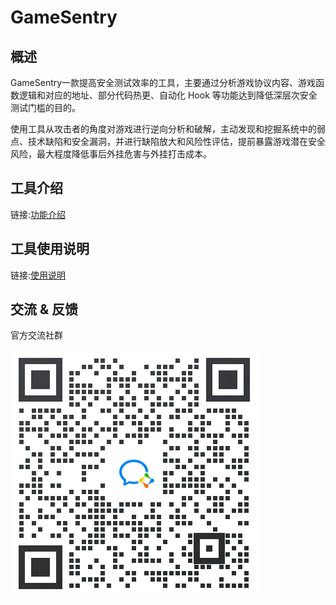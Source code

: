 # GameSentry

## 概述

GameSentry一款提高安全测试效率的工具，主要通过分析游戏协议内容、游戏函数逻辑和对应的地址、部分代码热更、自动化 Hook 等功能达到降低深层次安全测试门槛的目的。

使用工具从攻击者的角度对游戏进行逆向分析和破解，主动发现和挖掘系统中的弱点、技术缺陷和安全漏洞，并进行缺陷放大和风险性评估，提前暴露游戏潜在安全风险，最大程度降低事后外挂危害与外挂打击成本。

## 工具介绍

链接:[功能介绍](doc/Features.md)

## 工具使用说明

链接:[使用说明](doc/InstructionsForUse.md)

## 交流 & 反馈

官方交流社群

![加入群聊二维码](doc/img/加入群聊二维码.png)
